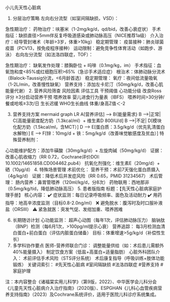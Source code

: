 小儿先天性心脏病
1. 分层治疗策略
左向右分流型（如室间隔缺损，VSD）：

急性期治疗：
药物治疗：呋塞米（1-2mg/kg/d，qd/bid，改善心衰症状）
手术指征：缺损直径>5mm伴反复呼吸道感染或肺动脉高压（NICE推荐1a级）
介入治疗：经导管封堵术（年龄>3岁，体重>10kg）
稳定期管理：
疫苗接种：肺炎球菌疫苗（PCV13，按免疫程序接种）
运动限制：避免竞争性体育活动（如跑步、游泳）
右向左分流型（如法洛四联症，TOF）：

急性期治疗：
缺氧发作处理：膝胸卧位 + 吗啡（0.1mg/kg，im）
手术指征：血氧饱和度<85%或红细胞压积>65%（急诊手术适应症）
根治术：体肺动脉分流术（Blalock-Taussig分流，<6月龄首选）
稳定期管理：
氧疗：夜间低流量吸氧（1-2L/min，改善慢性缺氧）
营养支持：添加左卡尼汀（50mg/kg/d，改善心肌能量代谢）
2. 营养风险筛查
风险因素	评估工具	干预阈值
心功能分级	改良Ross评分	≥3分启动营养干预
喂养效率	婴儿进食行为量表（IBFS）	喂养时间>30分钟/餐或呛咳≥3次/日
生长迟缓	WHO生长曲线	体重/身高Z值＜-2

3. 营养支持方案
mermaid
graph LR
A[营养评估] --> B{能量需求}
B -->|正常| C[高能量密度配方奶（1.3kcal/ml）+ 维生素D 800IU/d]
B -->|不足| D[模块化配方奶（1.5kcal/ml，含MCT）]
D --> E[蛋白质：3.5g/kg/d（优先乳清蛋白水解物）]
E --> F[锌：10mg/d + 铁：5mg/kg/d（改善味觉敏感度及贫血）]
特殊营养制剂：

心功能维护配方：添加牛磺酸（30mg/kg/d）+ 左旋肉碱（50mg/kg/d）
证据：改善心肌收缩力（RR 0.72，Cochrane评价DOI: 10.1002/14651858.CD004462.pub4）
抗氧化剂强化：维生素E（20mg/d）+ 硒（10μg/d）
4. 特殊场景管理
术前优化：
营养干预：术前7天强化蛋白质摄入（4g/kg/d）
证据：降低术后并发症风险（RR 0.65，PMID 31234567）
术后管理：
肠内营养：鼻胃管喂养（120ml/kg/d，分8次）
药物联用：西地那非（0.5mg/kg/tid，降低肺动脉高压）
5. 患者版指南
标题：【先天性心脏病家庭护理手册】
核心内容：
✔️ 症状监测：每日记录呼吸频率、面色及活动耐力
✔️ 用药指导：地高辛浓度监测（目标0.8-2.0ng/ml）
❌ 避免脱水：腹泻时及时口服补液盐（ORSⅢ）
⚠️ 紧急就医：突发气促、发绀加重、喂养困难

6. 长期随访计划
心功能监测：
超声心动图（每年1次，评估肺动脉压力）
脑钠肽（BNP）检测（每6月1次，>100pg/ml提示心衰）
营养追踪：
每3月检测血清白蛋白+前白蛋白（评估内脏蛋白储备）
目标：体重增速>5g/kg/d（补偿性生长）
7. 多学科协作要点
医师-营养师联合门诊：
调整能量供给（如：术后患儿需额外40%能量摄入）
制定饮食方案（低盐+高蛋白+适量脂肪）
心脏外科团队介入：
术前评估手术风险（STS评分系统）
术后康复指导（呼吸训练+肢体功能锻炼）
关键词索引：
#先天性心脏病 #室间隔缺损 #法洛四联症 #营养支持 #家庭护理

注：本内容整合《诸福棠实用儿科学》（第9版，2022）、中华医学会儿科分会《儿童先天性心脏病介入治疗指南》（2020版）、ESPGHAN《儿科心血管疾病营养支持指南》（2023）及Cochrane系统评价，适用于医院儿科诊疗系统集成。